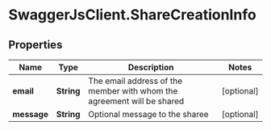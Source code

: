 # SwaggerJsClient.ShareCreationInfo

## Properties
Name | Type | Description | Notes
------------ | ------------- | ------------- | -------------
**email** | **String** | The email address of the member with whom the agreement will be shared | [optional] 
**message** | **String** | Optional message to the sharee | [optional] 


